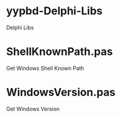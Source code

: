 yypbd-Delphi-Libs
=================

Delphi Libs


ShellKnownPath.pas
=================

Get Windows Shell Known Path


WindowsVersion.pas
=================

Get Windows Version

